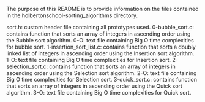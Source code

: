 The purpose of this README is to provide information on the files contained in the holbertonschool-sorting_algorithms directory.

sort.h: custom header file containing all prototypes used.
0-bubble_sort.c: contains function that sorts an array of integers in ascending order using the Bubble sort algorithm.
0-O: text file containing Big O time complexities for bubble sort.
1-insertion_sort_list.c: contains function that sorts a doubly linked list of integers in ascending order using the Insertion sort algorithm.
1-O: text file containing Big O time complexities for Insertion sort.
2-selection_sort.c: contains function that sorts an array of integers in ascending order using the Selection sort algorithm.
2-O: text file containing Big O time complexities for Selection sort.
3-quick_sort.c: contains function that sorts an array of integers in ascending order using the Quick sort algorithm.
3-O: text file containing Big O time complexities for Quick sort.
